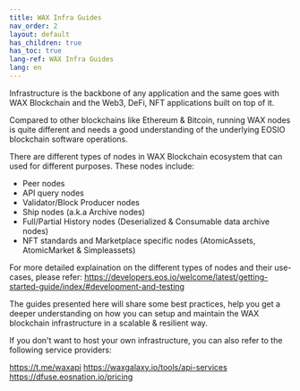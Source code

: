 ```yaml
---
title: WAX Infra Guides
nav_order: 2
layout: default
has_children: true
has_toc: true
lang-ref: WAX Infra Guides
lang: en
---
```


Infrastructure is the backbone of any application and the same goes with WAX Blockchain and the Web3, DeFi, NFT applications built on top of it.

Compared to other blockchains like Ethereum & Bitcoin, running WAX nodes is quite different and needs a good understanding of the underlying EOSIO blockchain software operations.

There are different types of nodes in WAX Blockchain ecosystem that can used for different purposes. These nodes include:

- Peer nodes
- API query nodes
- Validator/Block Producer nodes
- Ship nodes (a.k.a Archive nodes)
- Full/Partial History nodes (Deserialized & Consumable data archive nodes)
- NFT standards and Marketplace specific nodes (AtomicAssets, AtomicMarket & Simpleassets)

For more detailed explaination on the different types of nodes and their use-cases, please refer: https://developers.eos.io/welcome/latest/getting-started-guide/index/#development-and-testing

The guides presented here will share some best practices, help you get a deeper understanding on how you can setup and maintain the WAX blockchain infrastructure in a scalable & resilient way.

If you don't want to host your own infrastructure, you can also refer to the following service providers:

https://t.me/waxapi
https://waxgalaxy.io/tools/api-services
https://dfuse.eosnation.io/pricing
